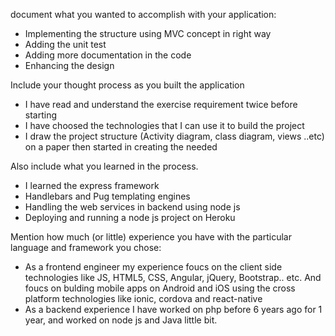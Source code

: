 document what you wanted to accomplish with your application:
- Implementing the structure using MVC concept in right way
- Adding the unit test
- Adding more documentation in the code
- Enhancing the design
 
 Include your thought process as you built the application
 - I have read and understand the exercise requirement twice before starting
 - I have choosed the technologies that I can use it to build the project
 - I draw the project structure (Activity diagram, class diagram, views ..etc) on a paper then started in creating the needed
 
 Also include what you learned in the process. 
 - I learned the express framework
 - Handlebars and Pug templating engines
 - Handling the web services in backend using node js
 - Deploying and running a node js project on Heroku
 
 Mention how much (or little) experience you have with the particular language and framework you chose:
 - As a frontend engineer my experience foucs on the client side technologies like JS, HTML5, CSS, Angular, jQuery, Bootstrap.. etc. And foucs on bulding mobile apps on Android and iOS using the cross platform technologies like ionic, cordova and react-native
 - As a backend experience I have worked on php before 6 years ago for 1 year, and worked on node js and Java little bit.
 
